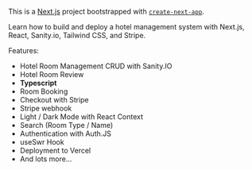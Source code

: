 This is a [Next.js](https://nextjs.org/) project bootstrapped with [`create-next-app`](https://github.com/vercel/next.js/tree/canary/packages/create-next-app).

Learn how to build and deploy a hotel management system with Next.js, React, Sanity.io, Tailwind CSS, and Stripe.

Features:
- Hotel Room Management CRUD with Sanity.IO
- Hotel Room Review
- <strong>Typescript</strong>
- Room Booking
- Checkout with Stripe
- Stripe webhook
- Light / Dark Mode with React Context
- Search (Room Type  / Name)
- Authentication with Auth.JS
- useSwr Hook
- Deployment to Vercel
- And lots more...

